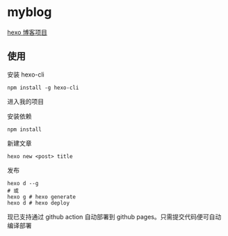# myblog
[hexo 博客项目](https://hexo.io/zh-cn/docs/index.html)

## 使用

安装 hexo-cli
```shell
npm install -g hexo-cli
```
进入我的项目

安装依赖
```shell
npm install
```
新建文章
```shell
hexo new <post> title
```
发布
```shell
hexo d --g
# 或
hexo g # hexo generate
hexo d # hexo deploy
```
现已支持通过 github action 自动部署到 github pages。只需提交代码便可自动编译部署

